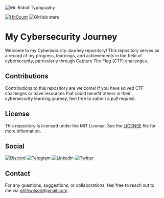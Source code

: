 ![Mr. Robot Typography](https://www.pixel4k.com/wp-content/uploads/2020/01/are-you-a-one-or-a-zero-mr-robot-typography_1577915108.jpg.webp)



[![HitCount](http://hits.dwyl.com/f141ne0/Cybersecurity-Journey.svg)](http://hits.dwyl.com/f141ne0/Cybersecurity-Journey)
![GitHub stars](https://img.shields.io/github/stars/f141ne0/Cybersecurity-Journey?style=social)


# My Cybersecurity Journey 

Welcome to my Cybersecurity Journey repository! This repository serves as a record of my progress, learnings, and achievements in the field of cybersecurity, particularly through Capture The Flag (CTF) challenges.

## Contributions

Contributions to this repository are welcome! If you have solved CTF challenges or have resources that could benefit others in their cybersecurity learning journey, feel free to submit a pull request.

## License

This repository is licensed under the MIT License. See the [LICENSE](LICENSE) file for more information.

## Social

[![Discord](https://img.shields.io/badge/Discord-Join-blue?logo=discord)](https://discord.gg/YSBfz3JnNE)
[![Telegram](https://img.shields.io/badge/Telegram-Join-blue?logo=telegram)](https://t.me/project_entity)
[![LinkedIn](https://img.shields.io/badge/LinkedIn-Connect-blue?logo=linkedin)](https://www.linkedin.com/in/nijithwilson/)
[![Twitter](https://img.shields.io/badge/Twitter-Follow-blue?logo=twitter)](https://x.com/f141ne0)

## Contact

For any questions, suggestions, or collaborations, feel free to reach out to me via [nijithwilson@gmail.com](mailto:nijithwilson@gmail.com).
